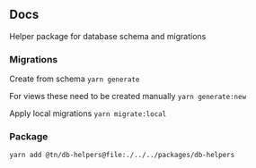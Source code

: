 ## Docs

Helper package for database schema and migrations

### Migrations

Create from schema
`yarn generate`

For views these need to be created manually
`yarn generate:new`

Apply local migrations
`yarn migrate:local`

### Package

`yarn add @tn/db-helpers@file:./../../packages/db-helpers`
